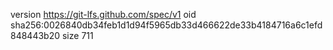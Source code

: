 version https://git-lfs.github.com/spec/v1
oid sha256:0026840db34feb1d1d94f5965db33d466622de33b4184716a6c1efd848443b20
size 711
